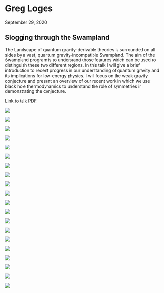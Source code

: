 # Greg Loges

September 29, 2020

## Slogging through the Swampland

The Landscape of quantum gravity-derivable theories is surrounded on all sides by a vast, quantum gravity-incompatible Swampland. 
The aim of the Swampland program is to understand those features which can be used to distinguish these two different regions. 
In this talk I will give a brief introduction to recent progress in our understanding of quantum gravity and its implications for low-energy physics. 
I will focus on the weak gravity conjecture and present an overview of our recent work in which we use black hole thermodynamics to understand the role of symmetries in demonstrating the conjecture.

<a href="https://rmorgan10.github.io/FROGS/GregLoges/FROGS_swampland.pdf" target="_blank">Link to talk PDF</a>

![](./slides/Slide1.png)

![](./slides/Slide2.png)

![](./slides/Slide3.png)

![](./slides/Slide4.png)

![](./slides/Slide5.png)

![](./slides/Slide6.png)

![](./slides/Slide7.png)

![](./slides/Slide8.png)

![](./slides/Slide9.png)

![](./slides/Slide10.png)

![](./slides/Slide11.png)

![](./slides/Slide12.png)

![](./slides/Slide13.png)

![](./slides/Slide14.png)

![](./slides/Slide15.png)

![](./slides/Slide16.png)

![](./slides/Slide17.png)

![](./slides/Slide18.png)

![](./slides/Slide19.png)

![](./slides/Slide20.png)